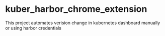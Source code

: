 # kuber_harbor_chrome_extension
This project automates verision change in kubernetes dashboard manually or using harbor credentials
